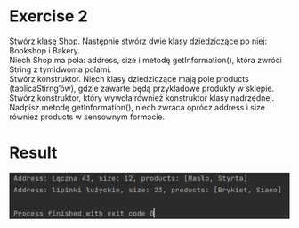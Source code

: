 # Exercise 2
Stwórz klasę Shop. Następnie stwórz dwie klasy dziedziczące po niej: Bookshop i Bakery.<br>
Niech Shop ma pola: address, size i metodę getInformation(), która zwróci String z tymidwoma polami.<br>
Stwórz konstruktor. Niech klasy dziedziczące mają pole products (tablicaStirng’ów), gdzie zawarte będą przykładowe produkty w sklepie.<br>
Stwórz konstruktor, który wywoła również konstruktor klasy nadrzędnej.<br>
Nadpisz metodę getInformation(), niech zwraca oprócz address i size również products w sensownym formacie.

# Result
![Result](./img.png?raw=true)